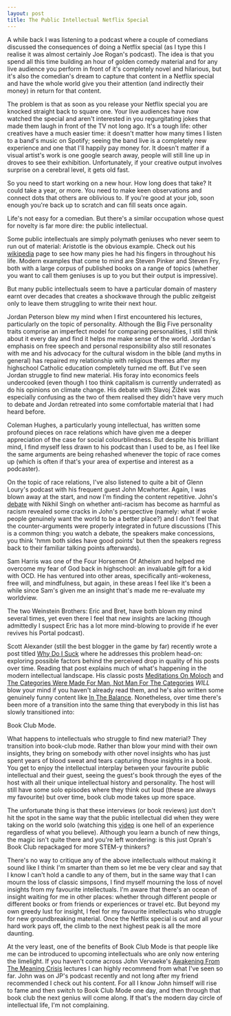 ```yaml
---
layout: post
title: The Public Intellectual Netflix Special
---
```


A while back I was listening to a podcast where a couple of comedians discussed the consequences of doing a Netflix special (as I type this I realise it was almost certainly Joe Rogan's podcast). The idea is that you spend all this time building an hour of golden comedy material and for any live audience you perform in front of it's completely novel and hilarious, but it's also the comedian's dream to capture that content in a Netflix special and have the whole world give you their attention (and indirectly their money) in return for that content.

The problem is that as soon as you release your Netflix special you are knocked straight back to square one. Your live audiences have now watched the special and aren't interested in you regurgitating jokes that made them laugh in front of the TV not long ago. It's a tough life: other creatives have a much easier time: it doesn't matter how many times I listen to a band's music on Spotify; seeing the band live is a completely new experience and one that I'll happily pay money for. It doesn't matter if a visual artist's work is one google search away, people will still line up in droves to see their exhibition. Unfortunately, if your creative output involves surprise on a cerebral level, it gets old fast.

So you need to start working on a new hour. How long does that take? It could take a year, or more. You need to make keen observations and connect dots that others are oblivious to. If you're good at your job, soon enough you're back up to scratch and can fill seats once again.

Life's not easy for a comedian. But there's a similar occupation whose quest for novelty is far more dire: the public intellectual.

Some public intellectuals are simply polymath geniuses who never seem to run out of material: Aristotle is the obvious example. Check out his [wikipedia](https://en.wikipedia.org/wiki/Aristotle) page to see how many pies he had his fingers in throughout his life. Modern examples that come to mind are Steven Pinker and Steven Fry, both with a large corpus of published books on a range of topics (whether you want to call them geniuses is up to you but their output is impressive).

But many public intellectuals seem to have a particular domain of mastery earnt over decades that creates a shockwave through the public zeitgeist only to leave them struggling to write their next hour.

Jordan Peterson blew my mind when I first encountered his lectures, particularly on the topic of personality. Although the Big Five personality traits comprise an imperfect model for comparing personalities, I still think about it every day and find it helps me make sense of the world. Jordan's emphasis on free speech and personal responsibility also still resonates with me and his advocacy for the cultural wisdom in the bible (and myths in general) has repaired my relationship with religious themes after my highschool Catholic education completely turned me off. But I've seen Jordan struggle to find new material. His foray into economics feels undercooked (even though I too think capitalism is currently underrated) as do his opinions on climate change. His debate with Slavoj Žižek was especially confusing as the two of them realised they didn't have very much to debate and Jordan retreated into some comfortable material that I had heard before.

Coleman Hughes, a particularly young intellectual, has written some profound pieces on race relations which have given me a deeper appreciation of the case for social colourblindness. But despite his brilliant mind, I find myself less drawn to his podcast than I used to be, as I feel like the same arguments are being rehashed whenever the topic of race comes up (which is often if that's your area of expertise and interest as a podcaster).

On the topic of race relations, I've also listened to quite a bit of Glenn Loury's podcast with his frequent guest John Mcwhorter. Again, I was blown away at the start, and now I'm finding the content repetitive. John's [debate](https://www.youtube.com/watch?v=mzPKk19t3Kw&ab_channel=ReasonTV) with Nikhil Singh on whether anti-racism has become as harmful as racism revealed some cracks in John's perspective (namely: what if woke people genuinely want the world to be a better place?) and I don't feel that the counter-arguments were properly integrated in future discussions (This is a common thing: you watch a debate, the speakers make concessions, you think 'hmm both sides have good points' but then the speakers regress back to their familiar talking points afterwards).

Sam Harris was one of the Four Horsemen Of Atheism and helped me overcome my fear of God back in highschool: an invaluable gift for a kid with OCD. He has ventured into other areas, specifically anti-wokeness, free will, and mindfulness, but again, in these areas I feel like it's been a while since Sam's given me an insight that's made me re-evaluate my worldview.

The two Weinstein Brothers: Eric and Bret, have both blown my mind several times, yet even there I feel that new insights are lacking (though admittedly I suspect Eric has a lot more mind-blowing to provide if he ever revives his Portal podcast).

Scott Alexander (still the best blogger in the game by far) recently wrote a post titled [Why Do I Suck](https://astralcodexten.substack.com/p/why-do-i-suck?utm_source=url) where he addresses this problem head-on: exploring possible factors behind the perceived drop in quality of his posts over time. Reading that post explains much of what's happening in the modern intellectual landscape. His classic posts [Meditations On Moloch](https://slatestarcodex.com/2014/07/30/meditations-on-moloch/) and [The Categories Were Made For Man, Not Man For The Categories](https://slatestarcodex.com/2014/11/21/the-categories-were-made-for-man-not-man-for-the-categories/) _WILL_ blow your mind if you haven't already read them, and he's also written some genuinely funny content like [In The Balance](https://slatestarcodex.com/2018/09/12/in-the-balance/). Nonetheless, over time there's been more of a transition into the same thing that everybody in this list has slowly transitioned into:

Book Club Mode.

What happens to intellectuals who struggle to find new material? They transition into book-club mode. Rather than blow your mind with their own insights, they bring on somebody with other novel insights who has just spent years of blood sweat and tears capturing those insights in a book. You get to enjoy the intellectual interplay between your favourite public intellectual and their guest, seeing the guest's book through the eyes of the host with all their unique intellectual history and personality. The host will still have some solo episodes where they think out loud (these are always my favourite) but over time, book club mode takes up more space.

The unfortunate thing is that these interviews (or book reviews) just don't hit the spot in the same way that the public intellectual did when they were taking on the world solo (watching this [video](https://www.youtube.com/watch?v=HAlPjMiaKdw&ab_channel=genuiNEWitty) is one hell of an experience regardless of what you believe). Although you learn a bunch of new things, the magic isn't quite there and you're left wondering: is this just Oprah's Book Club repackaged for more STEM-y thinkers?

There's no way to critique any of the above intellectuals without making it sound like I think I'm smarter than them so let me be very clear and say that I know I can't hold a candle to any of them, but in the same way that I can mourn the loss of classic simpsons, I find myself mourning the loss of novel insights from my favourite intellectuals. I'm aware that there's an ocean of insight waiting for me in other places: whether through different people or different books or from friends or experiences or travel etc. But beyond my own greedy lust for insight, I feel for my favourite intellectuals who struggle for new groundbreaking material. Once the Netflix special is out and all your hard work pays off, the climb to the next highest peak is all the more daunting.

At the very least, one of the benefits of Book Club Mode is that people like me can be introduced to upcoming intellectuals who are only now entering the limelight. If you haven't come across John Vervaeke's [Awakening From The Meaning Crisis](https://www.youtube.com/watch?v=54l8_ewcOlY&ab_channel=JohnVervaeke) lectures I can highly recommend from what I've seen so far. John was on JP's podcast recently and not long after my friend recommended I check out his content. For all I know John himself will rise to fame and then switch to Book Club Mode one day, and then through that book club the next genius will come along. If that's the modern day circle of intellectual life, I'm not complaining.
